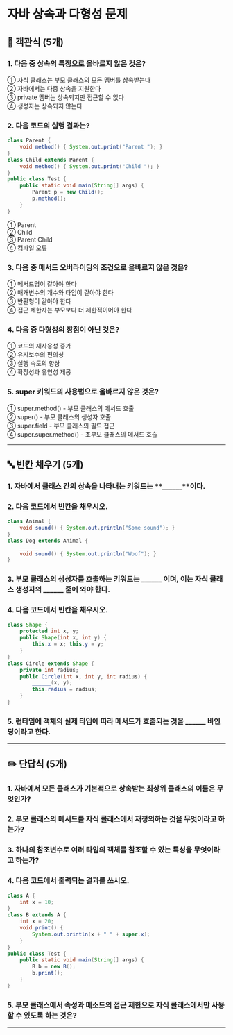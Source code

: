 # 자바 상속과 다형성 문제

## 📝 객관식 (5개)

### 1. 다음 중 상속의 특징으로 올바르지 않은 것은?
① 자식 클래스는 부모 클래스의 모든 멤버를 상속받는다 <br>
② 자바에서는 다중 상속을 지원한다 <br>
③ private 멤버는 상속되지만 접근할 수 없다 <br>
④ 생성자는 상속되지 않는다 <br>

### 2. 다음 코드의 실행 결과는?
```java
class Parent {
    void method() { System.out.print("Parent "); }
}
class Child extends Parent {
    void method() { System.out.print("Child "); }
}
public class Test {
    public static void main(String[] args) {
        Parent p = new Child();
        p.method();
    }
}
```
① Parent <br>
② Child <br>
③ Parent Child <br>
④ 컴파일 오류 <br>

### 3. 다음 중 메서드 오버라이딩의 조건으로 올바르지 않은 것은?
① 메서드명이 같아야 한다 <br>
② 매개변수의 개수와 타입이 같아야 한다 <br>
③ 반환형이 같아야 한다 <br>
④ 접근 제한자는 부모보다 더 제한적이어야 한다 <br>

### 4. 다음 중 다형성의 장점이 아닌 것은?
① 코드의 재사용성 증가 <br>
② 유지보수의 편의성 <br>
③ 실행 속도의 향상 <br>
④ 확장성과 유연성 제공 <br>

### 5. super 키워드의 사용법으로 올바르지 않은 것은?
① super.method() - 부모 클래스의 메서드 호출 <br>
② super() - 부모 클래스의 생성자 호출 <br>
③ super.field - 부모 클래스의 필드 접근<br>
④ super.super.method() - 조부모 클래스의 메서드 호출

---

## 🔤 빈칸 채우기 (5개)

### 1. 자바에서 클래스 간의 상속을 나타내는 키워드는 **______**이다.

### 2. 다음 코드에서 빈칸을 채우시오.
```java
class Animal {
    void sound() { System.out.println("Some sound"); }
}
class Dog extends Animal {
    ______ 
    void sound() { System.out.println("Woof"); }
}
```

### 3. 부모 클래스의 생성자를 호출하는 키워드는 **______** 이며, 이는 자식 클래스 생성자의 **______** 줄에 와야 한다.

### 4. 다음 코드에서 빈칸을 채우시오.
```java
class Shape {
    protected int x, y;
    public Shape(int x, int y) {
        this.x = x; this.y = y;
    }
}
class Circle extends Shape {
    private int radius;
    public Circle(int x, int y, int radius) {
        ______(x, y);
        this.radius = radius;
    }
}
```

### 5. 런타임에 객체의 실제 타입에 따라 메서드가 호출되는 것을 **______** 바인딩이라고 한다.

---

## ✏️ 단답식 (5개)

### 1. 자바에서 모든 클래스가 기본적으로 상속받는 최상위 클래스의 이름은 무엇인가?

### 2. 부모 클래스의 메서드를 자식 클래스에서 재정의하는 것을 무엇이라고 하는가?

### 3. 하나의 참조변수로 여러 타입의 객체를 참조할 수 있는 특성을 무엇이라고 하는가?

### 4. 다음 코드에서 출력되는 결과를 쓰시오.
```java
class A {
    int x = 10;
}
class B extends A {
    int x = 20;
    void print() {
        System.out.println(x + " " + super.x);
    }
}
public class Test {
    public static void main(String[] args) {
        B b = new B();
        b.print();
    }
}
```

### 5. 부모 클래스에서 속성과 메소드의 접근 제한으로 자식 클래스에서만 사용할 수 있도록 하는 것은?

---
